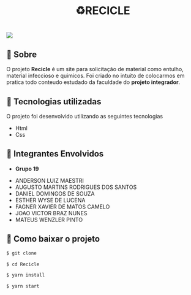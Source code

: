 <h1 align="center">
  ♻️RECICLE
</h1>

<h1>
<img src="public/Video.gif">
</h1>

## 📂 Sobre

O projeto **Recicle** é um site para solicitação de material como entulho, material infeccioso e quimicos. Foi criado no intuito de colocarmos em pratica todo conteudo estudado da faculdade do **projeto integrador**.

## 🚀 Tecnologias utilizadas

O projeto foi desenvolvido utilizando as seguintes tecnologias

- Html
- Css


## 📁 Integrantes Envolvidos

* **Grupo 19**
- ANDERSON LUIZ MAESTRI
- AUGUSTO MARTINS RODRIGUES DOS SANTOS
- DANIEL DOMINGOS DE SOUZA
- ESTHER WYSE DE LUCENA
- FAGNER XAVIER DE MATOS CAMELO
- JOAO VICTOR BRAZ NUNES
- MATEUS WENZLER PINTO

## 📁 Como baixar o projeto

 ```bash
$ git clone 

$ cd Recicle

$ yarn install

$ yarn start
 ```

